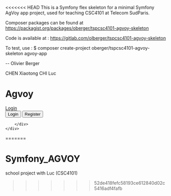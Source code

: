 <<<<<<< HEAD
This is a Symfony flex skeleton for a minimal Symfony AgVoy app
project, used for teaching CSC4101 at Telecom SudParis.

Composer packages can be found at
https://packagist.org/packages/oberger/tspcsc4101-agvoy-skeleton

Code is available at :
https://gitlab.com/olberger/tspcsc4101-agvoy-skeleton

To test, use :
 $ composer create-project oberger/tspcsc4101-agvoy-skeleton agvoy-app

-- Olivier Berger

CHEN Xiaotong
CHI Luc

<div class="jumbotron jumbotron-fluid">
   		<div class="container">
   			<h1>Agvoy</h1>
   			<a href="{{ path('fos_user_security_login') }}" class="btn btn-primary btn-lg active" role="button" aria-pressed="true">Login</a>
   			
   			
<div class="btn-group-vertical">
    <button type="button" class="btn btn-default">Login</button>
    <button type="button" class="btn btn-default">Register</button>
</div>
   			
   		</div>
    </div>
=======
# Symfony_AGVOY
school project with Luc (CSC4101)
>>>>>>> 52de418fefc58193ce612840d02c5416adf4fafb
